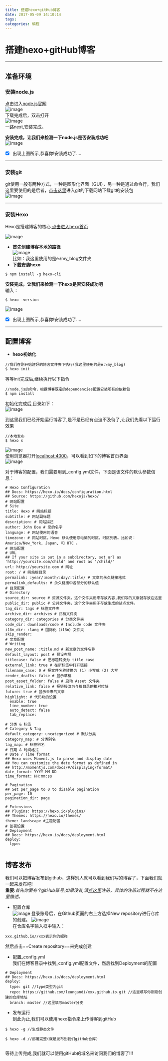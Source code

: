 ```yaml
---
title: 搭建hexo+gitHub博客
date: 2017-05-09 14:10:14
tags:
categories: 编程
---
```



# 搭建hexo+gitHub博客
---
## 准备环境
### 安装node.js
点击进入[node.js官网](https://nodejs.org/en/download/)  
![image](F:\blog教程素材\nodejs\nodejs官网下载.jpg)  
下载完成后，双击打开  
![image](F:\blog教程素材\nodejs\nodejs安装.jpg)  
一路next,安装完成。  

 **安装完成，让我们来检测一下node.js是否安装成功吧**   
![image](F:\blog教程素材\nodejs\nodejs_version.jpg)  
- [x] 出现上图所示,恭喜你!安装成功了....  

---

### 安装git 
git使用一般有两种方式，一种是图形化界面（GUI），另一种是通过命令行，我们这里要使用的是后者，[点击这里](https://git-scm.com/downloads)进入git的下载网站下载git的安装包  
![image](F:\blog教程素材\git\index.jpg)

--- 

### 安装Hexo

Hexo是搭建博客的核心,[点击进入hexo首页](https://hexo.io/)

![image](F:\blog教程素材\hexo\index.jpg)  
- **首先创建博客本地的路径**  
![image](/images/Hexo_blog/hexo/1_newdir.jpg)  
比如：我这里使用的是e:\my_blog文件夹  
- **下载安装hexo**  
```
$ npm install -g hexo-cli

```
**安装完成，让我们来检测一下hexo是否安装成功吧**   
输入：
```
$ hexo -version

```
![image](/images/Hexo_blog/hexo/2_version.jpg)  
- [x] 出现上图所示,恭喜你!安装成功了....  

---

## 配置博客

- **hexo初始化**
```
//我们在刚开始建好的博客文件夹下执行(我这里使用的是e:\my_blog)
$ hexo init

```

等等init完成后,继续执行以下指令  
```
//node.js的命令，根据博客既定的dependencies配置安装所有的依赖包
$ npm install

```

初始化完成后,目录如下：  
![image](/images/Hexo_blog/hexo/4_dir.jpg)  

到这里我们已经开始运行博客了,是不是已经有点迫不及待了,让我们先看以下运行效果  

```
//本地发布
$ hexo s

```
![image](E:\myBlog\source\image\Hexo_blog\hexo\5_server.jpg)  
使用浏览器打开[localhost:4000](http://localhost:4000)，可以看到如下的博客首页界面  
![image](/images/Hexo_blog/hexo/6_index.jpg)

对于博客的配置，我们需要用到_config.yml文件，下面是该文件的默认参数信息：
```
# Hexo Configuration
## Docs: https://hexo.io/docs/configuration.html
## Source: https://github.com/hexojs/hexo/
# 网站配置
# Site
title: Hexo # 网站标题
subtitle: # 网站副标题
description: # 网站描述
author: John Doe # 您的名字
language: # 网站使用的语音
timezone: # 网站时区。Hexo 默认使用您电脑的时区。时区列表。比如说：America/New_York, Japan, 和 UTC 。
# 网址配置
# URL
## If your site is put in a subdirectory, set url as 'http://yoursite.com/child' and root as '/child/'
url: http://yoursite.com # 网址
root: / # 网站根目录
permalink: :year/:month/:day/:title/ # 文章的永久链接格式
permalink_defaults: # 永久链接中各部分的默认值
# 目录配置
# Directory
source_dir: source # 资源文件夹，这个文件夹用来存放内容,我们写的文章就存放在这里
public_dir: public # 公共文件夹，这个文件夹用于存放生成的站点文件。
tag_dir: tags # 标签文件夹
archive_dir: archives # 归档文件夹
category_dir: categories # 分类文件夹
code_dir: downloads/code # Include code 文件夹
i18n_dir: :lang # 国际化（i18n）文件夹
skip_render:
# 文章配置
# Writing
new_post_name: :title.md # 新文章的文件名称
default_layout: post # 预设布局
titlecase: false # 把标题转换为 title case
external_link: true # 在新标签中打开链接
filename_case: 0 # 把文件名称转换为 (1) 小写或 (2) 大写
render_drafts: false # 显示草稿
post_asset_folder: false # 启动 Asset 文件夹
relative_link: false # 把链接改为与根目录的相对位址
future: true # 显示未来的文章
highlight: # 代码块的设置
  enable: true
  line_number: true
  auto_detect: false
  tab_replace:

# 分类 & 标签
# Category & Tag
default_category: uncategorized # 默认分类
category_map: # 分类别名	
tag_map: # 标签别名
# 日期 & 时间格式
# Date / Time format
## Hexo uses Moment.js to parse and display date
## You can customize the date format as defined in
## http://momentjs.com/docs/#/displaying/format/
date_format: YYYY-MM-DD
time_format: HH:mm:ss

# Pagination
## Set per_page to 0 to disable pagination
per_page: 10
pagination_dir: page

# Extensions
## Plugins: https://hexo.io/plugins/
## Themes: https://hexo.io/themes/
theme: landscape #主题配置
# 部署设置
# Deployment
## Docs: https://hexo.io/docs/deployment.html
deploy:
  type:


```

## 博客发布
我们可以把博客发布到github，这样别人就可以看到我们写的博客了，下面我们就一起来发布吧!  
**重要**:*首先你要有个gitHub账号,如果没有,请[点这里](https://github.com/)注册，具体的注册过程就不在这里描述。*  
- 配置仓库  
![image](/images/Hexo_blog/git/1_index.jpg)
登录账号后，在Github页面的右上方选择New repository进行仓库的创建。
![image](/images/Hexo_blog/git/2_create.jpg)  
在仓库名字输入框中输入：
```
xxx.github.io//xxx表示你的昵称

```
然后点击==Create repository==来完成创建  

- 配置_config.yml  
我们在博客目录中找到_config.yml配置文件，然后找到Deployment的配置
```
# Deployment
## Docs: https://hexo.io/docs/deployment.html
deploy:
  type: git //type类型为git
  repo: https://github.com/leungandi/xxx.github.io.git //这里填写你刚刚创建的仓库地址
  branch: master //这里填写master分支

```

- 发布运行  
到此为止,我们可以使用hexo指令来上传博客到gitHub

```
$ hexo -g //生成静态文件

$ hexo -d //部署完整(就是发布到我们gitHub仓库)
    
```

等待上传完成,我们就可以使用gitHub的域名来访问我们的博客了!!!


